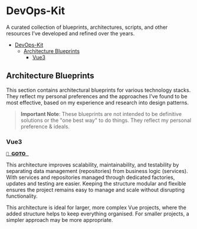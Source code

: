 # DevOps-Kit

A curated collection of blueprints, architectures, scripts, and other resources I’ve developed and refined over the years.

- [DevOps-Kit](#devops-kit)
  - [Architecture Blueprints](#architecture-blueprints)
    - [Vue3](#vue3)

## Architecture Blueprints

This section contains architectural blueprints for various technology stacks. They reflect my personal preferences and the approaches I’ve found to be most effective, based on my experience and research into design patterns.

> **Important Note**: These blueprints are not intended to be definitive solutions or the "one best way" to do things. They reflect my personal preference & ideals.

### Vue3

[`📁 𝗚𝗢𝗧𝗢⠀`](./architecture-blueprints/vue3/)

This architecture improves scalability, maintainability, and testability by separating data management (repositories) from business logic (services). With services and repositories managed through dedicated factories, updates and testing are easier. Keeping the structure modular and flexible ensures the project remains easy to manage and scale without disrupting functionality.

This architecture is ideal for larger, more complex Vue projects, where the added structure helps to keep everything organised. For smaller projects, a simpler approach may be more appropriate.
